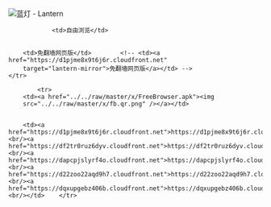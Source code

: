 

<img src="../../raw/master/x/8e0a2b81.c82003be.LanternYellow2.png" alt="蓝灯 - Lantern"/>
<table>
    <tr>
                
                <td>自由浏览</td>
        
        
        <td>免翻墙网页版</td>        <!-- <td><a href="https://d1pjme8x9t6j6r.cloudfront.net"
        target="lantern-mirror">免翻墙网页版</a></td> -->
    </tr>
    
            <tr>
        <td><a href="../../raw/master/x/FreeBrowser.apk"><img
        src="../../raw/master/x/fb.qr.png" /></a></td>

        
        <td><a href="https://d1pjme8x9t6j6r.cloudfront.net">https://d1pjme8x9t6j6r.cloudfront.net</a><br/><a href="https://df2tr0ruz6dyv.cloudfront.net">https://df2tr0ruz6dyv.cloudfront.net</a><br/><a href="https://dapcpjslyrf4o.cloudfront.net">https://dapcpjslyrf4o.cloudfront.net</a><br/><a href="https://d22zoo22aqd9h7.cloudfront.net">https://d22zoo22aqd9h7.cloudfront.net</a><br/><a href="https://dqxupgebz406b.cloudfront.net">https://dqxupgebz406b.cloudfront.net</a><br/></td>    </tr>
</table>
